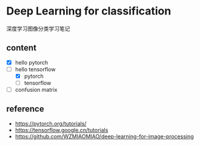 # Deep Learning for classification

深度学习图像分类学习笔记

## content

- [x] hello pytorch
- [ ] hello tensorflow
  - [x] pytorch
  - [ ] tensorflow
- [ ] confusion matrix

## reference

- https://pytorch.org/tutorials/
- https://tensorflow.google.cn/tutorials
- https://github.com/WZMIAOMIAO/deep-learning-for-image-processing